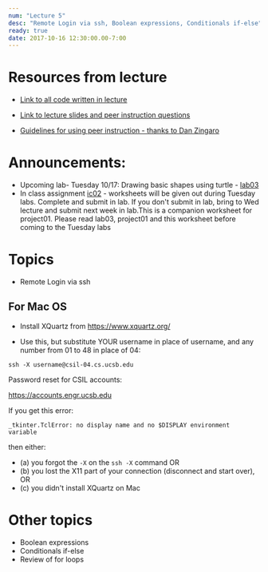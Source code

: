 ```yaml
---
num: "Lecture 5"
desc: "Remote Login via ssh, Boolean expressions, Conditionals if-else"
ready: true
date: 2017-10-16 12:30:00.00-7:00
---
```


# Resources from lecture

* [Link to all code written in lecture](https://github.com/ucsb-cs8-f17/cs8-f17-lecture-code)

* [Link to lecture slides and peer instruction questions](https://drive.google.com/drive/folders/0BxIvQwpl4ocoRy1Pa041SThLUFU?usp=sharing)

* [Guidelines for using peer instruction - thanks to Dan Zingaro](https://drive.google.com/file/d/0BxIvQwpl4ocoX2ZpUjJDZW52Wlk/view?usp=sharing)

# Announcements:
* Upcoming lab- Tuesday 10/17: Drawing basic shapes using turtle - [lab03](/lab/lab03/)
* In class assignment [ic02](/hwk/ic02/) - worksheets will be given out during Tuesday labs. Complete and submit in lab. If you don't submit in lab, bring to Wed lecture and submit next week in lab.This is a companion worksheet for project01. Please read lab03, project01 and this worksheet before coming to the Tuesday labs

# Topics
* Remote Login via ssh

## For Mac OS

* Install XQuartz from https://www.xquartz.org/

* Use this, but substitute YOUR username in place of username, and any number from 01 to 48
   in place of 04:

```
ssh -X username@csil-04.cs.ucsb.edu
```

Password reset for CSIL accounts:

<https://accounts.engr.ucsb.edu>

If you get this error:

```
_tkinter.TclError: no display name and no $DISPLAY environment variable
```

then either:

* (a) you forgot the `-X` on the `ssh -X` command OR
* (b) you lost the X11 part of your connection (disconnect and start over), OR
* (c) you didn't install XQuartz on Mac


# Other topics

* Boolean expressions
* Conditionals if-else
* Review of for loops













